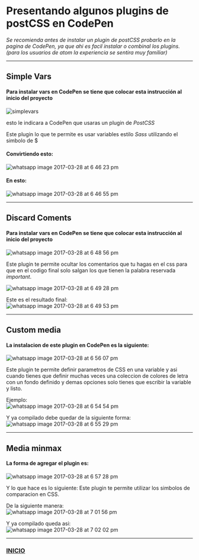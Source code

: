 # Presentando algunos plugins de postCSS en CodePen

*Se recomienda antes de instalar un plugin de postCSS probarlo en la pagina de CodePen, ya que ahi es facil instalar o combinal los plugins. (para los usuarios de atom la experiencia se sentira muy familiar)*

****************

## Simple Vars           
           
#### Para instalar vars en CodePen se tiene que colocar esta instrucción al inicio del proyecto          
![simplevars](https://cloud.githubusercontent.com/assets/23077669/24433912/4a5c45a6-13e9-11e7-8cfa-4263ebf3bdb4.jpeg)

esto le indicara a CodePen que usaras un plugin de *PostCSS* 

Este plugin lo que te permite es usar variables estilo *Sass* utilizando el simbolo de $

#### Convirtiendo esto:  
![whatsapp image 2017-03-28 at 6 46 23 pm](https://cloud.githubusercontent.com/assets/23077669/24434278/d3732ba0-13eb-11e7-9c7c-202e8fbf96c9.jpeg)

#### En esto:  
![whatsapp image 2017-03-28 at 6 46 55 pm](https://cloud.githubusercontent.com/assets/23077669/24434304/f49647cc-13eb-11e7-8ac4-b25741159303.jpeg)  

*************

## Discard Coments  

#### Para instalar vars en CodePen se tiene que colocar esta instrucción al inicio del proyecto   
![whatsapp image 2017-03-28 at 6 48 56 pm](https://cloud.githubusercontent.com/assets/23077669/24434417/9e02c77c-13ec-11e7-8431-c425e2943224.jpeg)  

Este plugin te permite ocultar los comentarios que tu hagas en el css para que en el codigo final solo salgan los que tienen la palabra reservada *important*.  

![whatsapp image 2017-03-28 at 6 49 28 pm](https://cloud.githubusercontent.com/assets/23077669/24434459/f1c29ed2-13ec-11e7-8211-aabd04e1c49b.jpeg)  

Este es el resultado final:  
![whatsapp image 2017-03-28 at 6 49 53 pm](https://cloud.githubusercontent.com/assets/23077669/24434478/0c5ae876-13ed-11e7-8c38-71b873476226.jpeg)

******************

## Custom media  

#### La instalacion de este plugin en CodePen es la siguiente:  

![whatsapp image 2017-03-28 at 6 56 07 pm](https://cloud.githubusercontent.com/assets/23077669/24434652/2fe1a7ca-13ee-11e7-90ed-754392e91aad.jpeg)  

Este plugin te permite definir parametros de CSS en una variable y asi cuando tienes que definir muchas veces una coleccion de colores de letra con un fondo definido y demas opciones solo tienes que escribir la variable y listo.  

Ejemplo:  
![whatsapp image 2017-03-28 at 6 54 54 pm](https://cloud.githubusercontent.com/assets/23077669/24434744/9bfb2bf2-13ee-11e7-99aa-5f02921cfbc0.jpeg)  

Y ya compilado debe quedar de la siguiente forma:  
![whatsapp image 2017-03-28 at 6 55 29 pm](https://cloud.githubusercontent.com/assets/23077669/24434749/ac55aad6-13ee-11e7-893a-6022c0f5f479.jpeg)  

*************

## Media minmax  

#### La forma de agregar el plugin es:  
![whatsapp image 2017-03-28 at 6 57 28 pm](https://cloud.githubusercontent.com/assets/23077669/24434976/d47a638e-13ef-11e7-8274-bfc57f82f3eb.jpeg)  

Y lo que hace es lo siguiente: 
Este plugin te permite utilizar los simbolos de comparacion en CSS.   

De la siguiente manera:  
![whatsapp image 2017-03-28 at 7 01 56 pm](https://cloud.githubusercontent.com/assets/23077669/24435015/16185b5c-13f0-11e7-91c4-6c541469255e.jpeg)  

Y ya compilado queda asi:  
![whatsapp image 2017-03-28 at 7 02 02 pm](https://cloud.githubusercontent.com/assets/23077669/24435027/2b87b406-13f0-11e7-9295-50820c25f9d6.jpeg)
****************** 

### [INICIO](https://github.com/juanmoguel/Introducci-n-a-Postcss/blob/master/Main.md)
